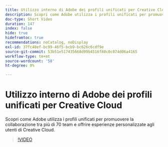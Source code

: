 ```yaml
---
title: Utilizzo interno di Adobe dei profili unificati per Creative Cloud
description: Scopri come Adobe utilizza i profili unificati per promuovere la collaborazione tra più di 70 team e offrire esperienze personalizzate agli utenti di Creative Cloud.
doc-type: Short Video
duration: 147
index: false
hide: true
hidefromtoc: true
recommendations: noCatalog, noDisplay
exl-id: 37fc48ef-bc99-46f5-bcb9-bc626c6cdf9e
source-git-commit: 53b51e517435668d99b4516f80c0c074d06a4165
workflow-type: tm+mt
source-wordcount: '58'
ht-degree: 0%

---
```


# Utilizzo interno di Adobe dei profili unificati per Creative Cloud

Scopri come Adobe utilizza i profili unificati per promuovere la collaborazione tra più di 70 team e offrire esperienze personalizzate agli utenti di Creative Cloud.

<!-- 62_S655_3442541_146_adobes-internal-use-of-unified-profiles-for-creative-cloud -->
>[!VIDEO](https://video.tv.adobe.com/v/3458283/?learn=on&enablevpops=true)
